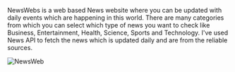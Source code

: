 NewsWebs is a web based News website where you can be updated with daily events which are happening in this world.
There are many categories from which you can select which type of news you want to check like Business, Entertainment, Health, Science, Sports and Technology.
I've used News API to fetch the news which is updated daily and are from the reliable sources.

![NewsWeb](https://github.com/owais666/NewsWeb/assets/72447066/75f38016-ee9a-4f22-b4ad-571d58d548fc)
